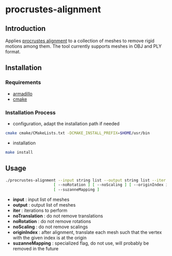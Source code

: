 # procrustes-alignment

## Introduction

Applies [procrustes alignment][1] to a collection of meshes to remove rigid motions among them.
The tool currently supports meshes in OBJ and PLY format.

## Installation

### Requirements

- [armadillo](http://arma.sourceforge.net)
- [cmake](https://cmake.org)

### Installation Process

- configuration, adapt the installation path if needed
```sh
cmake cmake/CMakeLists.txt -DCMAKE_INSTALL_PREFIX=$HOME/usr/bin
```
- installation
```sh
make install
```
## Usage

```sh
./procrustes-alignment --input string list --output string list --iter int [ --noTranslation ]
                     [ --noRotation ] [ --noScaling ] [ --originIndex int = 0 ]
                     [ --suzanneMapping ]
```

- **input** : input list of meshes
- **output** : output list of meshes
- **iter** : iterations to perform
- **noTranslation** : do not remove translations
- **noRotation** : do not remove rotations
- **noScaling** : do not remove scalings
- **originIndex** : after alignment, translate each mesh such that the vertex with the given index is at the origin
- **suzanneMapping** : specialized flag, do not use, will probably be removed in the future

[1]: https://en.wikipedia.org/wiki/Procrustes_analysis
